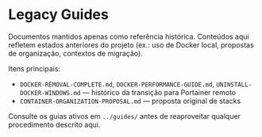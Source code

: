 # Legacy Guides

Documentos mantidos apenas como referência histórica. Conteúdos aqui refletem estados anteriores do projeto (ex.: uso de Docker local, propostas de organização, contextos de migração).

Itens principais:
- `DOCKER-REMOVAL-COMPLETE.md`, `DOCKER-PERFORMANCE-GUIDE.md`, `UNINSTALL-DOCKER-WINDOWS.md` — histórico da transição para Portainer remoto
- `CONTAINER-ORGANIZATION-PROPOSAL.md` — proposta original de stacks

Consulte os guias ativos em `../guides/` antes de reaproveitar qualquer procedimento descrito aqui.
